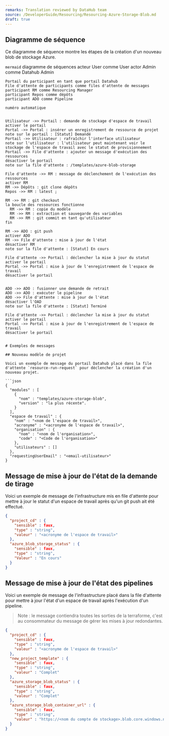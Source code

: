 ```yaml
---
remarks: Translation reviewed by DataHub team
source: /DeveloperGuide/Resourcing/Resourcing-Azure-Storage-Blob.md
draft: true
---
```


## Diagramme de séquence

Ce diagramme de séquence montre les étapes de la création d'un nouveau blob de stockage Azure.

``mermaid``
diagramme de séquences
    acteur User comme User
    actor Admin comme Datahub Admin

    Portail du participant en tant que portail Datahub
    File d'attente de participants comme files d'attente de messages
    participant RM comme Resourcing Manager
    participant Repos comme dépôts
    participant ADO comme Pipeline

    numéro automatique


    Utilisateur ->> Portail : demande de stockage d'espace de travail
    activer le portail
    Portal ->> Portal : insérer un enregistrement de ressource de projet
    note sur le portail : [Statut] Demandé
    Portail ->> Utilisateur : rafraîchir l'interface utilisateur
    note sur l'utilisateur : l'utilisateur peut maintenant voir le stockage de l'espace de travail avec le statut de provisionnement
    Portail ->> File d'attente : ajouter un message d'exécution des ressources
    désactiver le portail
    note sur la file d'attente : /templates/azure-blob-storage

    File d'attente ->> RM : message de déclenchement de l'exécution des ressources
    activer RM
    RM ->> Dépôts : git clone dépôts
    Repos ->> RM : latest ;

    RM ->> RM : git checkout
    la boucle des ressources fonctionne
      RM ->> RM : copie du modèle
      RM ->> RM : extraction et sauvegarde des variables
      RM ->> RM : git commit en tant qu'utilisateur
    fin

    RM ->> ADO : git push
    activer ADO
    RM ->> File d'attente : mise à jour de l'état
    désactiver RM
    note sur la file d'attente : [Statut] En cours

    File d'attente ->> Portail : déclencher la mise à jour du statut
    activer le portail
    Portal ->> Portal : mise à jour de l'enregistrement de l'espace de travail
    désactiver le portail


    ADO ->> ADO : fusionner une demande de retrait
    ADO ->> ADO : exécuter le pipeline
    ADO ->> File d'attente : mise à jour de l'état
    désactiver l'OAD
    note sur la file d'attente : [Statut] Terminé

    File d'attente ->> Portail : déclencher la mise à jour du statut
    activer le portail
    Portal ->> Portal : mise à jour de l'enregistrement de l'espace de travail
    désactiver le portail

```

# Exemples de messages

## Nouveau modèle de projet

Voici un exemple de message du portail Datahub placé dans la file d'attente `resource-run-request` pour déclencher la création d'un nouveau projet.

```json
{
  "modules" : [
    {
      "nom" : "templates/azure-storage-blob",
      "version" : "la plus récente".
    }
  ],
  "espace de travail" : {
    "nom" : "<nom de l'espace de travail>",
    "acronyme" : "<acronyme de l'espace de travail>",
    "organisation" : {
      "nom" : "<nom de l'organisation>",
      "code" : "<Code de l'organisation>"
    },
    "utilisateurs" : []
  },
  "requestingUserEmail" : "<email-utilisateur>"
}
```

## Message de mise à jour de l'état de la demande de tirage

Voici un exemple de message de l'infrastructure mis en file d'attente pour mettre à jour le statut d'un espace de travail après qu'un git push ait été effectué.

```json
{
  "project_cd" : {
    "sensible" : faux,
    "type" : "string",
    "valeur" : "<acronyme de l'espace de travail>"
  },
  "azure_blob_storage_status" : {
    "sensible" : faux,
    "type" : "string",
    "Valeur" : "En cours"
  }
}
```

## Message de mise à jour de l'état des pipelines

Voici un exemple de message de l'infrastructure placé dans la file d'attente pour mettre à jour l'état d'un espace de travail après l'exécution d'un pipeline.

> Note : le message contiendra toutes les sorties de la terraforme, c'est au consommateur du message de gérer les mises à jour redondantes.

```json
{
  "project_cd" : {
    "sensible" : faux,
    "type" : "string",
    "valeur" : "<acronyme de l'espace de travail>"
  },
  "new_project_template" : {
    "sensible" : faux,
    "type" : "string",
    "valeur" : "Complet"
  },
  "azure_storage_blob_status" : {
    "sensible" : faux,
    "type" : "string",
    "valeur" : "Complet"
  },
  "azure_storage_blob_container_url" : {
    "sensible" : faux,
    "type" : "string",
    "valeur" : "https://<nom du compte de stockage>.blob.core.windows.net/<nom du conteneur>"
  }
}
```
